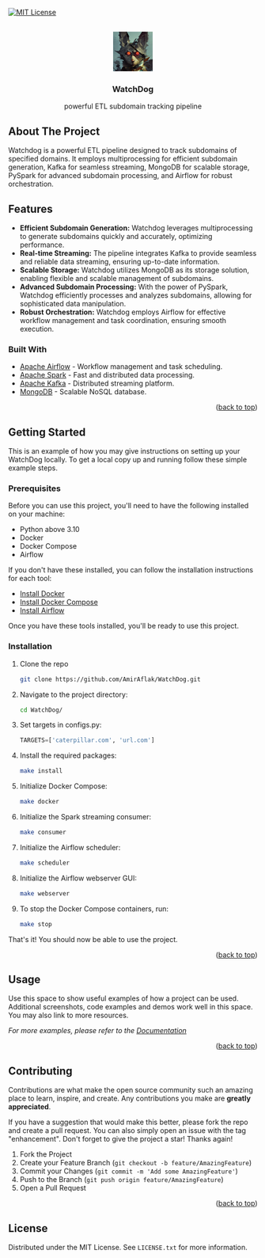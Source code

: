 <!-- Improved compatibility of back to top link: See: https://github.com/othneildrew/Best-README-Template/pull/73 -->
<a name="readme-top"></a>
<!--
*** Thanks for checking out the Best-README-Template. If you have a suggestion
*** that would make this better, please fork the repo and create a pull request
*** or simply open an issue with the tag "enhancement".
*** Don't forget to give the project a star!
*** Thanks again! Now go create something AMAZING! :D
-->



<!-- PROJECT SHIELDS -->
<!--
*** I'm using markdown "reference style" links for readability.
*** Reference links are enclosed in brackets [ ] instead of parentheses ( ).
*** See the bottom of this document for the declaration of the reference variables
*** for contributors-url, forks-url, etc. This is an optional, concise syntax you may use.
*** https://www.markdownguide.org/basic-syntax/#reference-style-links
-->
[![MIT License][license-shield]][license-url]



<!-- PROJECT LOGO -->
<br />
<div align="center">
  <a href="[https://github.com/AmirAflak/WatchDog">
    <img src="images/logo.jpeg" alt="Logo" width="80" height="80">
  </a>

  <h3 align="center">WatchDog</h3>

  <p align="center">
    powerful ETL subdomain tracking pipeline
   </p>
</div>



<!-- ABOUT THE PROJECT -->
## About The Project
Watchdog is a powerful ETL pipeline designed to track subdomains of specified domains. It employs multiprocessing for efficient subdomain generation, Kafka for seamless streaming, MongoDB for scalable storage, PySpark for advanced subdomain processing, and Airflow for robust orchestration.

## Features
* <b>Efficient Subdomain Generation:</b> Watchdog leverages multiprocessing to generate subdomains quickly and accurately, optimizing performance.
* <b>Real-time Streaming:</b> The pipeline integrates Kafka to provide seamless and reliable data streaming, ensuring up-to-date information.
* <b>Scalable Storage:</b> Watchdog utilizes MongoDB as its storage solution, enabling flexible and scalable management of subdomains.
* <b>Advanced Subdomain Processing:</b> With the power of PySpark, Watchdog efficiently processes and analyzes subdomains, allowing for sophisticated data manipulation.
* <b>Robust Orchestration:</b> Watchdog employs Airflow for effective workflow management and task coordination, ensuring smooth execution.

### Built With
* [Apache Airflow](https://airflow.apache.org/) - Workflow management and task scheduling.
* [Apache Spark](https://spark.apache.org/) - Fast and distributed data processing.
* [Apache Kafka](https://kafka.apache.org/) - Distributed streaming platform.
* [MongoDB](https://www.mongodb.com/) - Scalable NoSQL database.
  

<p align="right">(<a href="#readme-top">back to top</a>)</p>

<!-- GETTING STARTED -->
## Getting Started

This is an example of how you may give instructions on setting up your WatchDog locally.
To get a local copy up and running follow these simple example steps.

### Prerequisites
Before you can use this project, you'll need to have the following installed on your machine:
* Python above 3.10
* Docker
* Docker Compose
* Airflow

If you don't have these installed, you can follow the installation instructions for each tool:
* [Install Docker](https://docs.docker.com/get-docker/)
* [Install Docker Compose](https://docs.docker.com/compose/install/)
* [Install Airflow](https://airflow.apache.org/docs/apache-airflow/stable/installation/index.html)

Once you have these tools installed, you'll be ready to use this project.

### Installation

1. Clone the repo
   ```sh
   git clone https://github.com/AmirAflak/WatchDog.git
   ```
2. Navigate to the project directory:
   ```sh
   cd WatchDog/
   ```
3. Set targets in configs.py:
   ```py
   TARGETS=['caterpillar.com', 'url.com']
   ```
4. Install the required packages:
   ```sh
   make install
   ``` 
5. Initialize Docker Compose:
   ```sh
   make docker
   ```
6. Initialize the Spark streaming consumer:
   ```sh
   make consumer
   ```
7. Initialize the Airflow scheduler:
   ```sh
   make scheduler
   ```
8. Initialize the Airflow webserver GUI:
   ```sh
   make webserver
   ```
9. To stop the Docker Compose containers, run:
   ```sh
   make stop
   ```
That's it! You should now be able to use the project.


<p align="right">(<a href="#readme-top">back to top</a>)</p>



<!-- USAGE EXAMPLES -->
## Usage

Use this space to show useful examples of how a project can be used. Additional screenshots, code examples and demos work well in this space. You may also link to more resources.

_For more examples, please refer to the [Documentation](https://example.com)_

<p align="right">(<a href="#readme-top">back to top</a>)</p>




<!-- CONTRIBUTING -->
## Contributing

Contributions are what make the open source community such an amazing place to learn, inspire, and create. Any contributions you make are **greatly appreciated**.

If you have a suggestion that would make this better, please fork the repo and create a pull request. You can also simply open an issue with the tag "enhancement".
Don't forget to give the project a star! Thanks again!

1. Fork the Project
2. Create your Feature Branch (`git checkout -b feature/AmazingFeature`)
3. Commit your Changes (`git commit -m 'Add some AmazingFeature'`)
4. Push to the Branch (`git push origin feature/AmazingFeature`)
5. Open a Pull Request

<p align="right">(<a href="#readme-top">back to top</a>)</p>



<!-- LICENSE -->
## License

Distributed under the MIT License. See `LICENSE.txt` for more information.



<!-- MARKDOWN LINKS & IMAGES -->
<!-- https://www.markdownguide.org/basic-syntax/#reference-style-links -->
[contributors-shield]: https://img.shields.io/github/contributors/othneildrew/Best-README-Template.svg?style=for-the-badge
[contributors-url]: https://github.com/othneildrew/Best-README-Template/graphs/contributors
[forks-shield]: https://img.shields.io/github/forks/othneildrew/Best-README-Template.svg?style=for-the-badge
[forks-url]: https://github.com/othneildrew/Best-README-Template/network/members
[stars-shield]: https://img.shields.io/github/stars/othneildrew/Best-README-Template.svg?style=for-the-badge
[stars-url]: https://github.com/othneildrew/Best-README-Template/stargazers
[issues-shield]: https://img.shields.io/github/issues/othneildrew/Best-README-Template.svg?style=for-the-badge
[issues-url]: https://github.com/othneildrew/Best-README-Template/issues
[license-shield]: https://img.shields.io/github/license/othneildrew/Best-README-Template.svg?style=for-the-badge
[license-url]: https://github.com/othneildrew/Best-README-Template/blob/master/LICENSE.txt
[linkedin-shield]: https://img.shields.io/badge/-LinkedIn-black.svg?style=for-the-badge&logo=linkedin&colorB=555
[linkedin-url]: https://linkedin.com/in/othneildrew
[product-screenshot]: images/screenshot.png
[Next.js]: https://img.shields.io/badge/next.js-000000?style=for-the-badge&logo=nextdotjs&logoColor=white
[Next-url]: https://nextjs.org/
[React.js]: https://img.shields.io/badge/React-20232A?style=for-the-badge&logo=react&logoColor=61DAFB
[React-url]: https://reactjs.org/
[Vue.js]: https://img.shields.io/badge/Vue.js-35495E?style=for-the-badge&logo=vuedotjs&logoColor=4FC08D
[Vue-url]: https://vuejs.org/
[Angular.io]: https://img.shields.io/badge/Angular-DD0031?style=for-the-badge&logo=angular&logoColor=white
[Angular-url]: https://angular.io/
[Svelte.dev]: https://img.shields.io/badge/Svelte-4A4A55?style=for-the-badge&logo=svelte&logoColor=FF3E00
[Svelte-url]: https://svelte.dev/
[Laravel.com]: https://img.shields.io/badge/Laravel-FF2D20?style=for-the-badge&logo=laravel&logoColor=white
[Laravel-url]: https://laravel.com
[Bootstrap.com]: https://img.shields.io/badge/Bootstrap-563D7C?style=for-the-badge&logo=bootstrap&logoColor=white
[Bootstrap-url]: https://getbootstrap.com
[JQuery.com]: https://img.shields.io/badge/jQuery-0769AD?style=for-the-badge&logo=jquery&logoColor=white
[JQuery-url]: https://jquery.com 
